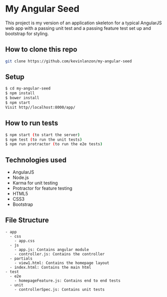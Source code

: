 My Angular Seed
========

This project is my version of an application skeleton for a typical AngularJS web app with a passing unit test and a passing feature test set up and bootstrap for styling.

How to clone this repo
----
```sh
git clone https://github.com/kevinlanzon/my-angular-seed
```

Setup
-----
```sh
$ cd my-angular-seed
$ npm install
$ bower install
$ npm start
Visit http//localhost:8000/app/
```

How to run tests
----
```sh
$ npm start (to start the server)
$ npm test (to run the unit tests)
$ npm run protractor (to run the e2e tests)
```

Technologies used
----
- AngularJS
- Node.js
- Karma for unit testing
- Protractor for feature testing
- HTML5
- CSS3
- Bootstrap


File Structure
----------------
```
- app
  - css
    - app.css
  - js
    - app.js: Contains angular module
    - controller.js: Contains the controller
  - partials
    - view1.html: Contains the homepage layout
  - index.html: Contains the main html
- test
  - e2e
    - homepageFeature.js: Contains end to end tests
  - unit
    - controllerSpec.js: Contains unit tests
```